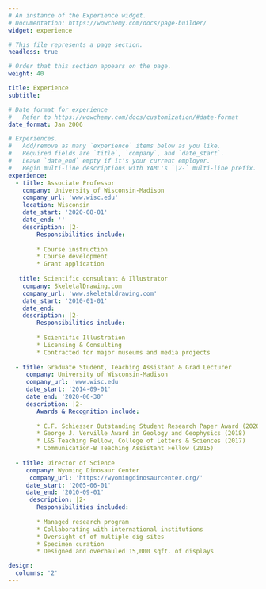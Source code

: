 ```yaml
---
# An instance of the Experience widget.
# Documentation: https://wowchemy.com/docs/page-builder/
widget: experience

# This file represents a page section.
headless: true

# Order that this section appears on the page.
weight: 40

title: Experience
subtitle:

# Date format for experience
#   Refer to https://wowchemy.com/docs/customization/#date-format
date_format: Jan 2006

# Experiences.
#   Add/remove as many `experience` items below as you like.
#   Required fields are `title`, `company`, and `date_start`.
#   Leave `date_end` empty if it's your current employer.
#   Begin multi-line descriptions with YAML's `|2-` multi-line prefix.
experience:
  - title: Associate Professor
    company: University of Wisconsin-Madison
    company_url: 'www.wisc.edu'
    location: Wisconsin
    date_start: '2020-08-01'
    date_end: ''
    description: |2-
        Responsibilities include:
        
        * Course instruction
        * Course development
        * Grant application
        
   title: Scientific consultant & Illustrator
    company: SkeletalDrawing.com
    company_url: 'www.skeletaldrawing.com'
    date_start: '2010-01-01'
    date_end:
    description: |2-
        Responsibilities include:
        
        * Scientific Illustration
        * Licensing & Consulting
        * Contracted for major museums and media projects
        
  - title: Graduate Student, Teaching Assistant & Grad Lecturer
     company: University of Wisconsin-Madison
     company_url: 'www.wisc.edu'
     date_start: '2014-09-01'
     date_end: '2020-06-30'
     description: |2-
        Awards & Recognition include:
        
        * C.F. Schiesser Outstanding Student Research Paper Award (2020)
        * George J. Verville Award in Geology and Geophysics (2018)
        * L&S Teaching Fellow, College of Letters & Sciences (2017)
        * Communication-B Teaching Assistant Fellow (2015)
        
  - title: Director of Science
     company: Wyoming Dinosaur Center
      company_url: 'https://wyomingdinosaurcenter.org/'
     date_start: '2005-06-01'
     date_end: '2010-09-01'
      description: |2-
        Responsibilities included:
        
        * Managed research program
        * Collaborating with international institutions
        * Oversight of of multiple dig sites
        * Specimen curation 
        * Designed and overhauled 15,000 sqft. of displays

design:
  columns: '2'
---
```

